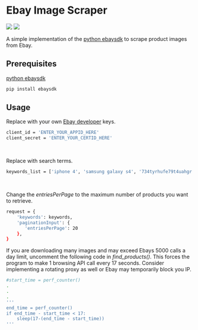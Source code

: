 # Ebay Image Scraper
![](https://img.shields.io/badge/Python-3.8.1-blue) ![](https://img.shields.io/badge/ebaysdk%20python-2.2.0-green)


A simple implementation of the [python ebaysdk](https://github.com/timotheus/ebaysdk-python) to scrape product images from Ebay.

## Prerequisites

[python ebaysdk](https://github.com/timotheus/ebaysdk-python)
```sh
pip install ebaysdk
```


## Usage 

Replace with your own [Ebay developer](https://developer.ebay.com/) keys.
```sh
client_id = 'ENTER_YOUR_APPID_HERE'
client_secret = 'ENTER_YOUR_CERTID_HERE'
```
<br />

Replace with search terms.
```sh
keywords_list = ['iphone 4', 'samsung galaxy s4', '734tyrhufe79t4uahgr']
```
<br />


Change the *entriesPerPage* to the maximum number of products you want to retrieve.
```sh
request = {
    'keywords': keywords,
    'paginationInput': {
       'entriesPerPage': 20
    },
}
```

If you are downloading many images and may exceed Ebays 5000 calls a day limit, uncomment the following code in *find_products()*. This forces the program to make 1 browsing API call every 17 seconds. Consider implementing a rotating proxy as well or Ebay may temporarily block you IP.
```sh
#start_time = perf_counter()
.
.
.
'''
end_time = perf_counter()
if end_time - start_time < 17:
	sleep(17-(end_time - start_time)) 
'''
```



